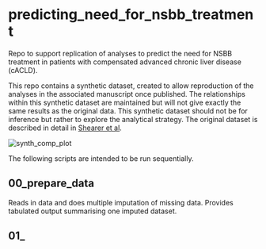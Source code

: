 # predicting_need_for_nsbb_treatment
Repo to support replication of analyses to predict the need for NSBB treatment in patients with compensated advanced chronic liver disease (cACLD).

This repo contains a synthetic dataset, created to allow reproduction of the analyses in the associated manuscript once published.  The relationships within this synthetic dataset are maintained but will not give exactly the same results as the original data.  This synthetic dataset should not be for inference but rather to explore the analytical strategy.  The original dataset is described in detail in [Shearer et al](https://www.cghjournal.org/article/S1542-3565(22)00290-7/pdf).

![synth_comp_plot](https://github.com/user-attachments/assets/114bce18-3606-4dd2-ad92-af089e1ac6f5)

The following scripts are intended to be run sequentially.  
## 00_prepare_data
Reads in data and does multiple imputation of missing data.  Provides tabulated output summarising one imputed dataset.

## 01_
